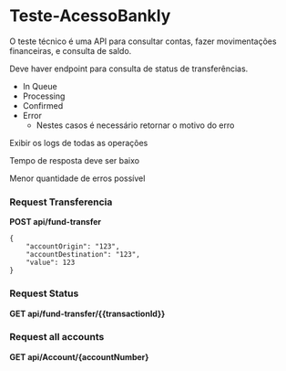 # Teste-AcessoBankly

O teste técnico é uma API para consultar contas, fazer movimentações financeiras, e consulta de saldo.

Deve haver endpoint para consulta de status de transferências.

- In Queue
- Processing
- Confirmed
- Error
  - Nestes casos é necessário retornar o motivo do erro

Exibir os logs de todas as operações

Tempo de resposta deve ser baixo

Menor quantidade de erros possível

### Request Transferencia

**POST api/fund-transfer**

```
{
    "accountOrigin": "123",
    "accountDestination": "123",
    "value": 123
}
```

### Request Status

**GET api/fund-transfer/{{transactionId}}**

### Request all accounts

**GET api/Account/{accountNumber}**
